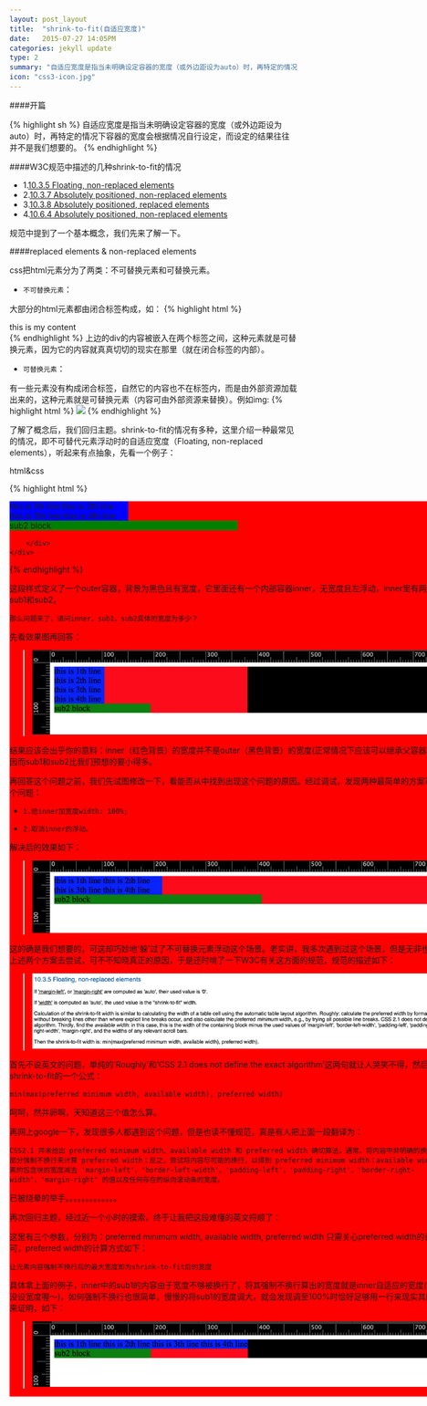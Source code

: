 ```yaml
---
layout: post_layout
title:  "shrink-to-fit(自适应宽度)"
date:   2015-07-27 14:05PM
categories: jekyll update
type: 2
summary: "自适应宽度是指当未明确设定容器的宽度（或外边距设为auto）时，再特定的情况下容器的宽度会根据情况自行设定，而设定的结果往往并不是我们想要的。"
icon: "css3-icon.jpg"
---
```

####开篇

{% highlight sh %}
自适应宽度是指当未明确设定容器的宽度（或外边距设为auto）时，再特定的情况下容器的宽度会根据情况自行设定，而设定的结果往往并不是我们想要的。
{% endhighlight %}

####W3C规范中描述的几种shrink-to-fit的情况

* 1.[10.3.5 Floating, non-replaced elements](http://www.w3.org/TR/CSS21/visudet.html#float-width) 
* 2.[10.3.7 Absolutely positioned, non-replaced elements](http://www.w3.org/TR/CSS21/visudet.html#abs-non-replaced-width)
* 3.[10.3.8 Absolutely positioned, replaced elements](http://www.w3.org/TR/CSS21/visudet.html#abs-replaced-width)
* 4.[10.6.4 Absolutely positioned, non-replaced elements](http://www.w3.org/TR/CSS21/visudet.html#abs-non-replaced-height)

规范中提到了一个基本概念，我们先来了解一下。

####replaced elements & non-replaced elements

css把html元素分为了两类：不可替换元素和可替换元素。

* `不可替换元素`：

大部分的html元素都由闭合标签构成，如：
{% highlight html %}
<div>this is my content</div>
{% endhighlight %}
上边的div的内容被嵌入在两个标签之间，这种元素就是可替换元素，因为它的内容就真真切切的现实在那里（就在闭合标签的内部）。

* `可替换元素`：

有一些元素没有构成闭合标签，自然它的内容也不在标签内，而是由外部资源加载出来的，这种元素就是可替换元素（内容可由外部资源来替换）。例如img:
{% highlight html %}
<img src="1.jpg">
{% endhighlight %}

了解了概念后，我们回归主题。shrink-to-fit的情况有多种，这里介绍一种最常见的情况，即不可替代元素浮动时的自适应宽度（Floating, non-replaced elements），听起来有点抽象，先看一个例子：

html&css

{% highlight html %}
<!DOCTYPE html>
<html>
    <style type="text/css">
        .outer {
            width: 800px;
            background: black;
            overflow: hidden;
        }
        .inner {
            float: left;
            background: red;
        }
        .sub1 {
            width: 26%;
            background: blue;
        }
        .sub2 {
            width: 50%;
            background: green;
        }
    </style>
<head>
</head>
<body>
    <div class="outer">
        <div class="inner">
            <div class="sub1">
                this is 1th line this is 2th line this is 3th line this is 4th line
            </div>
            <div class="sub2">
                sub2 block
            </div>

        </div>
    </div>
</body>
</html>
{% endhighlight %}

这段样式定义了一个outer容器，背景为黑色且有宽度，它里面还有一个内部容器inner，无宽度且左浮动，inner里有两个小块sub1和sub2。

`那么问题来了，请问inner，sub1，sub2具体的宽度为多少？`

先看效果图再回答：


> ![](/../img/shrink/shrink.png)

结果应该会出乎你的意料：inner（红色背景）的宽度并不是outer（黑色背景）的宽度(正常情况下应该可以继承父容器的宽度)，因而sub1和sub2比我们预想的要小得多。

再回答这个问题之前，我们先试图修改一下，看能否从中找到出现这个问题的原因。经过调试，发现两种最简单的方案可以解决这个问题：

* `1.给inner加宽度width: 100%;`

* `2.取消inner的浮动。`

解决后的效果如下：

> ![](/../img/shrink/no-shrink.png)

这的确是我们想要的，可这却巧妙地'躲'过了不可替换元素浮动这个场景。老实讲，我多次遇到过这个场景，但是无非也就是利用上述两个方案去尝试，可不不知晓真正的原因，于是还时啃了一下W3C有关这方面的规范，规范的描述如下：

> ![](/../img/shrink/shrink-rule.png)

首先不说英文的问题，单纯的'Roughly'和‘CSS 2.1 does not define the exact algorithm’这两句就让人哭笑不得，然后还给出了shrink-to-fit的一个公式：

```
min(max(preferred minimum width, available width), preferred width)
```

呵呵，然并卵啊，天知道这三个值怎么算。

再网上google一下，发现很多人都遇到这个问题，但是也读不懂规范，真是有人把上面一段翻译为：

`CSS2.1 并未给出 preferred minimum width、available width 和 preferred width 确切算法，通常，将内容中非明确的换行外的其他部分强制不换行来计算 preferred width；反之，尝试将内容尽可能的换行，以得到 preferred minimum width；available width 即该元素的包含块的宽度减去 'margin-left'，'border-left-width'，'padding-left'，'padding-right'，'border-right-width'，'margin-right' 的值以及任何存在的纵向滚动条的宽度。`

已被绕晕的举手。。。。。。。。。。。。。

再次回归主题，经过近一个小时的摸索，终于让我把这段难懂的英文捋顺了：

这里有三个参数，分别为：preferred minimum width, available width, preferred width
只需关心preferred width的计算方式即可，preferred width的计算方式如下：

`让元素内容强制不换行后的最大宽度即为shrink-to-fit后的宽度`

具体拿上面的例子，inner中的sub1的内容由于宽度不够被换行了，将其强制不换行算出的宽度就是inner自适应的宽度(inner本身没设宽度喔～)，如何强制不换行也很简单，慢慢的将sub1的宽度调大，就会发现调至100%时恰好足够用一行来现实其内容，用图来证明，如下：

> ![](/../img/shrink/shrink-test.png)


























